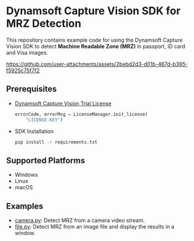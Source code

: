 # Dynamsoft Capture Vision SDK for MRZ Detection
This repository contains example code for using the Dynamsoft Capture Vision SDK to detect **Machine Readable Zone (MRZ)** in passport, ID card and Visa images.

https://github.com/user-attachments/assets/2bebd2d3-d01b-467d-b395-f5925c75f7f2


## Prerequisites
- [Dynamsoft Capture Vision Trial License](https://www.dynamsoft.com/customer/license/trialLicense/?product=dcv&package=cross-platform)
    
    ```python
    errorCode, errorMsg = LicenseManager.init_license(
        "LICENSE-KEY")
    ```
    
- SDK Installation
 
    ```bash
    pip install -r requirements.txt
    ```

## Supported Platforms
- Windows
- Linux
- macOS
    
  
## Examples
- [camera.py](./camera.py): Detect MRZ from a camera video stream.
- [file.py](./file.py): Detect MRZ from an image file and display the results in a window.
